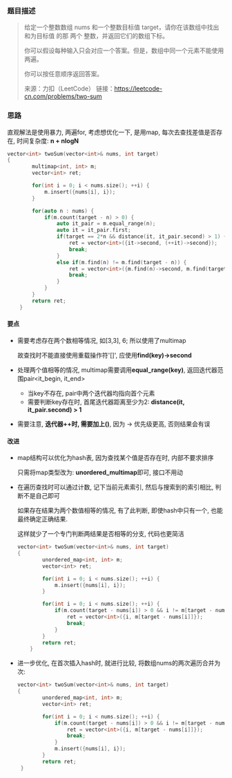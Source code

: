 ### 题目描述

> 给定一个整数数组 nums 和一个整数目标值 target，请你在该数组中找出 和为目标值 的那 两个 整数，并返回它们的数组下标。
>
> 你可以假设每种输入只会对应一个答案。但是，数组中同一个元素不能使用两遍。
>
> 你可以按任意顺序返回答案。
>
> 来源：力扣（LeetCode）
> 链接：https://leetcode-cn.com/problems/two-sum

### 思路

直观解法是使用暴力, 两遍for, 考虑想优化一下, 是用map, 每次去查找差值是否存在, 时间复杂度: **n + nlogN**

``` c++
vector<int> twoSum(vector<int>& nums, int target) 
{
        multimap<int, int> m;
        vector<int> ret;

        for(int i = 0; i < nums.size(); ++i) {
            m.insert({nums[i], i});
        }

        for(auto n : nums) {
            if(m.count(target - n) > 0) {
                auto it_pair = m.equal_range(n);
                auto it = it_pair.first;
                if(target == 2*n && distance(it, it_pair.second) > 1) {
                    ret = vector<int>({it->second, (++it)->second});
                    break;
                }   
                else if(m.find(n) != m.find(target - n)) {
                    ret = vector<int>({m.find(n)->second, m.find(target - n)->second});
                    break;
                }
            }
        }
        return ret;
    }
```

#### 要点

- 需要考虑存在两个数相等情况, 如[3,3], 6; 所以使用了multimap

  故查找时不能直接使用重载操作符'[]', 应使用**find(key)->second**

- 处理两个值相等的情况, multimap需要调用**equal_range(key)**, 返回迭代器范围pair<it_begin, it_end>

  - 当key不存在,  pair中两个迭代器均指向首个元素
  - 需要判断key存在时, 首尾迭代器距离至少为2: **distance(it, it_pair.second) > 1**

- 需要注意, **迭代器++时, 需要加上()**, 因为 -> 优先级更高, 否则结果会有误

#### 改进

- map结构可以优化为hash表, 因为查找某个值是否存在时,  内部不要求排序

  只需将map类型改为: **unordered_multimap**即可, 接口不用动

- 在遍历查找时可以通过计数, 记下当前元素索引, 然后与搜索到的索引相比, 判断不是自己即可

  如果存在结果为两个数值相等的情况, 有了此判断, 即使hash中只有一个, 也能最终确定正确结果.

  这样就少了一个专门判断两结果是否相等的分支, 代码也更简洁

  ``` c++
  vector<int> twoSum(vector<int>& nums, int target) 
  {
          unordered_map<int, int> m;
          vector<int> ret;
  
          for(int i = 0; i < nums.size(); ++i) {
              m.insert({nums[i], i});
          }
  
          for(int i = 0; i < nums.size(); ++i) {
              if(m.count(target - nums[i]) > 0 && i != m[target - nums[i]]) {
                  ret = vector<int>({i, m[target - nums[i]]});
                  break;
              }
          }
          return ret;
      }
  ```

- 进一步优化, 在首次插入hash时, 就进行比较, 将数组nums的两次遍历合并为次:

  ``` c++
  vector<int> twoSum(vector<int>& nums, int target) 
  {
          unordered_map<int, int> m;
          vector<int> ret;
  
          for(int i = 0; i < nums.size(); ++i) {
              if(m.count(target - nums[i]) > 0 && i != m[target - nums[i]]) {
                  ret = vector<int>({i, m[target - nums[i]]});
                  break;
              }
              m.insert({nums[i], i});
          }
          return ret;
   }
  ```

  



